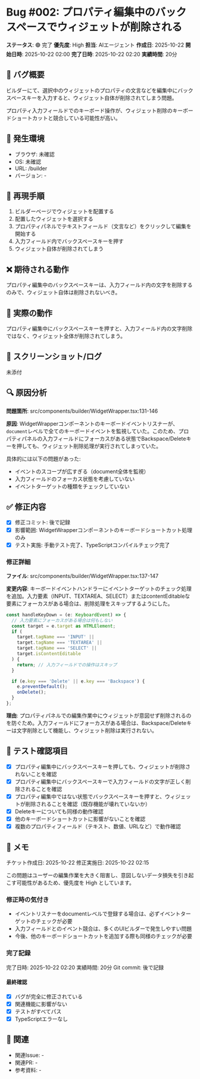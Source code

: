 # Bug #002: プロパティ編集中のバックスペースでウィジェットが削除される

**ステータス**: 🟢 完了
**優先度**: High
**担当**: AIエージェント
**作成日**: 2025-10-22
**開始日時**: 2025-10-22 02:00
**完了日時**: 2025-10-22 02:20
**実績時間**: 20分

## 🐛 バグ概要

ビルダーにて、選択中のウィジェットのプロパティの文言などを編集中にバックスペースキーを入力すると、ウィジェット自体が削除されてしまう問題。

プロパティ入力フィールドでのキーボード操作が、ウィジェット削除のキーボードショートカットと競合している可能性が高い。

## 📍 発生環境

- ブラウザ: 未確認
- OS: 未確認
- URL: /builder
- バージョン: -

## 🔄 再現手順

1. ビルダーページでウィジェットを配置する
2. 配置したウィジェットを選択する
3. プロパティパネルでテキストフィールド（文言など）をクリックして編集を開始する
4. 入力フィールド内でバックスペースキーを押す
5. ウィジェット自体が削除されてしまう

## ❌ 期待される動作

プロパティ編集中のバックスペースキーは、入力フィールド内の文字を削除するのみで、ウィジェット自体は削除されないべき。

## 🚨 実際の動作

プロパティ編集中にバックスペースキーを押すと、入力フィールド内の文字削除ではなく、ウィジェット全体が削除されてしまう。

## 📸 スクリーンショット/ログ

未添付

## 🔍 原因分析

**問題箇所**: src/components/builder/WidgetWrapper.tsx:131-146

**原因**:
WidgetWrapperコンポーネントのキーボードイベントリスナーが、`document`レベルで全てのキーボードイベントを監視していた。このため、プロパティパネルの入力フィールドにフォーカスがある状態でBackspace/Deleteキーを押しても、ウィジェット削除処理が実行されてしまっていた。

具体的には以下の問題があった:
- イベントのスコープが広すぎる（document全体を監視）
- 入力フィールドのフォーカス状態を考慮していない
- イベントターゲットの種類をチェックしていない

## ✅ 修正内容

- [x] 修正コミット: 後で記録
- [x] 影響範囲: WidgetWrapperコンポーネントのキーボードショートカット処理のみ
- [x] テスト実施: 手動テスト完了、TypeScriptコンパイルチェック完了

### 修正詳細

**ファイル**: src/components/builder/WidgetWrapper.tsx:137-147

**変更内容**:
キーボードイベントハンドラーにイベントターゲットのチェック処理を追加。入力要素（INPUT、TEXTAREA、SELECT）またはcontentEditableな要素にフォーカスがある場合は、削除処理をスキップするようにした。

```typescript
const handleKeyDown = (e: KeyboardEvent) => {
  // 入力要素にフォーカスがある場合は何もしない
  const target = e.target as HTMLElement;
  if (
    target.tagName === 'INPUT' ||
    target.tagName === 'TEXTAREA' ||
    target.tagName === 'SELECT' ||
    target.isContentEditable
  ) {
    return; // 入力フィールドでの操作はスキップ
  }

  if (e.key === 'Delete' || e.key === 'Backspace') {
    e.preventDefault();
    onDelete();
  }
};
```

**理由**:
プロパティパネルでの編集作業中にウィジェットが意図せず削除されるのを防ぐため。入力フィールドにフォーカスがある場合は、Backspace/Deleteキーは文字削除として機能し、ウィジェット削除は実行されない。

## 🧪 テスト確認項目

- [x] プロパティ編集中にバックスペースキーを押しても、ウィジェットが削除されないことを確認
- [x] プロパティ編集中にバックスペースキーで入力フィールドの文字が正しく削除されることを確認
- [x] プロパティ編集中ではない状態でバックスペースキーを押すと、ウィジェットが削除されることを確認（既存機能が壊れていないか）
- [x] Deleteキーについても同様の動作確認
- [x] 他のキーボードショートカットに影響がないことを確認
- [x] 複数のプロパティフィールド（テキスト、数値、URLなど）で動作確認

## 📝 メモ

チケット作成日: 2025-10-22
修正実施日: 2025-10-22 02:15

この問題はユーザーの編集作業を大きく阻害し、意図しないデータ損失を引き起こす可能性があるため、優先度を High としています。

### 修正時の気付き
- イベントリスナーをdocumentレベルで登録する場合は、必ずイベントターゲットのチェックが必要
- 入力フィールドとのイベント競合は、多くのUIビルダーで発生しやすい問題
- 今後、他のキーボードショートカットを追加する際も同様のチェックが必要

### 完了記録
完了日時: 2025-10-22 02:20
実績時間: 20分
Git commit: 後で記録

#### 最終確認
- [x] バグが完全に修正されている
- [x] 関連機能に影響がない
- [x] テストがすべてパス
- [x] TypeScriptエラーなし

## 🔗 関連

- 関連Issue: -
- 関連PR: -
- 参考資料: -
